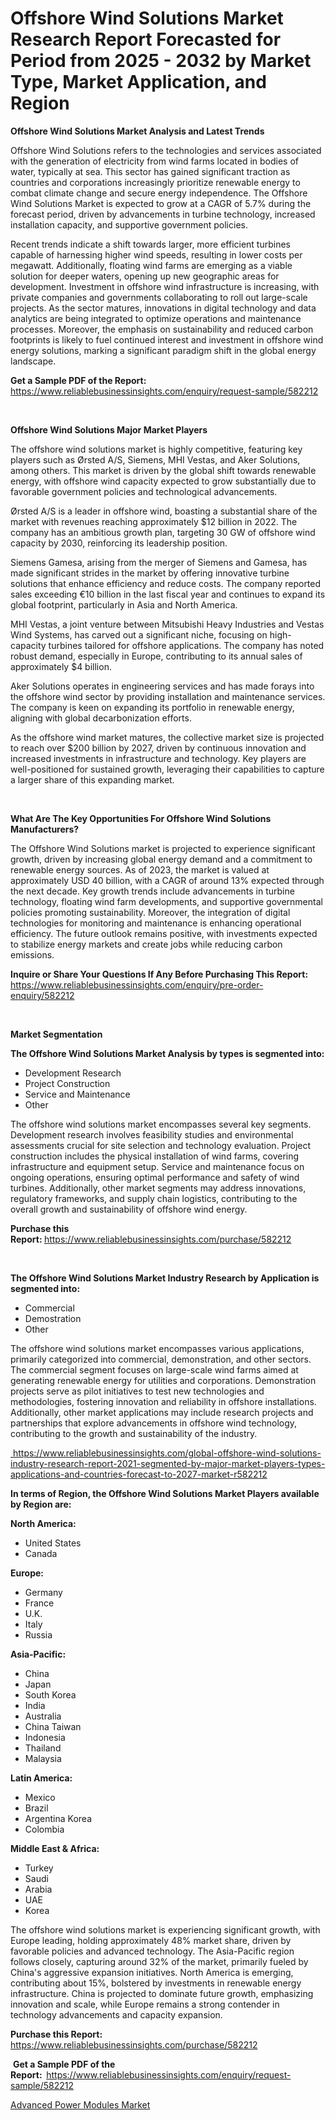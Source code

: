 <p><h1>Offshore Wind Solutions Market Research Report Forecasted for Period from 2025 -  2032 by Market Type, Market Application, and Region</h1></p><p><strong>Offshore Wind Solutions Market Analysis and Latest Trends</strong></p>
<p><p>Offshore Wind Solutions refers to the technologies and services associated with the generation of electricity from wind farms located in bodies of water, typically at sea. This sector has gained significant traction as countries and corporations increasingly prioritize renewable energy to combat climate change and secure energy independence. The Offshore Wind Solutions Market is expected to grow at a CAGR of 5.7% during the forecast period, driven by advancements in turbine technology, increased installation capacity, and supportive government policies.</p><p>Recent trends indicate a shift towards larger, more efficient turbines capable of harnessing higher wind speeds, resulting in lower costs per megawatt. Additionally, floating wind farms are emerging as a viable solution for deeper waters, opening up new geographic areas for development. Investment in offshore wind infrastructure is increasing, with private companies and governments collaborating to roll out large-scale projects. As the sector matures, innovations in digital technology and data analytics are being integrated to optimize operations and maintenance processes. Moreover, the emphasis on sustainability and reduced carbon footprints is likely to fuel continued interest and investment in offshore wind energy solutions, marking a significant paradigm shift in the global energy landscape.</p></p>
<p><strong>Get a Sample PDF of the Report:&nbsp;</strong> <a href="https://www.reliablebusinessinsights.com/enquiry/request-sample/582212?utm_campaign=2797&utm_medium=2&utm_source=Github&utm_content=ia&utm_term=23032025&utm_id=offshore-wind-solutions">https://www.reliablebusinessinsights.com/enquiry/request-sample/582212</a></p>
<p>&nbsp;</p>
<p><strong>Offshore Wind Solutions Major Market Players</strong></p>
<p><p>The offshore wind solutions market is highly competitive, featuring key players such as Ørsted A/S, Siemens, MHI Vestas, and Aker Solutions, among others. This market is driven by the global shift towards renewable energy, with offshore wind capacity expected to grow substantially due to favorable government policies and technological advancements.</p><p>Ørsted A/S is a leader in offshore wind, boasting a substantial share of the market with revenues reaching approximately $12 billion in 2022. The company has an ambitious growth plan, targeting 30 GW of offshore wind capacity by 2030, reinforcing its leadership position.</p><p>Siemens Gamesa, arising from the merger of Siemens and Gamesa, has made significant strides in the market by offering innovative turbine solutions that enhance efficiency and reduce costs. The company reported sales exceeding €10 billion in the last fiscal year and continues to expand its global footprint, particularly in Asia and North America.</p><p>MHI Vestas, a joint venture between Mitsubishi Heavy Industries and Vestas Wind Systems, has carved out a significant niche, focusing on high-capacity turbines tailored for offshore applications. The company has noted robust demand, especially in Europe, contributing to its annual sales of approximately $4 billion.</p><p>Aker Solutions operates in engineering services and has made forays into the offshore wind sector by providing installation and maintenance services. The company is keen on expanding its portfolio in renewable energy, aligning with global decarbonization efforts.</p><p>As the offshore wind market matures, the collective market size is projected to reach over $200 billion by 2027, driven by continuous innovation and increased investments in infrastructure and technology. Key players are well-positioned for sustained growth, leveraging their capabilities to capture a larger share of this expanding market.</p></p>
<p>&nbsp;</p>
<p><strong>What Are The Key Opportunities For Offshore Wind Solutions Manufacturers?</strong></p>
<p><p>The Offshore Wind Solutions market is projected to experience significant growth, driven by increasing global energy demand and a commitment to renewable energy sources. As of 2023, the market is valued at approximately USD 40 billion, with a CAGR of around 13% expected through the next decade. Key growth trends include advancements in turbine technology, floating wind farm developments, and supportive governmental policies promoting sustainability. Moreover, the integration of digital technologies for monitoring and maintenance is enhancing operational efficiency. The future outlook remains positive, with investments expected to stabilize energy markets and create jobs while reducing carbon emissions.</p></p>
<p><strong>Inquire or Share Your Questions If Any Before Purchasing This Report:</strong> <a href="https://www.reliablebusinessinsights.com/enquiry/pre-order-enquiry/582212?utm_campaign=2797&utm_medium=2&utm_source=Github&utm_content=ia&utm_term=23032025&utm_id=offshore-wind-solutions">https://www.reliablebusinessinsights.com/enquiry/pre-order-enquiry/582212</a></p>
<p>&nbsp;</p>
<p><strong>Market Segmentation</strong></p>
<p><strong>The Offshore Wind Solutions Market Analysis by types is segmented into:</strong></p>
<p><ul><li>Development Research</li><li>Project Construction</li><li>Service and Maintenance</li><li>Other</li></ul></p>
<p><p>The offshore wind solutions market encompasses several key segments. Development research involves feasibility studies and environmental assessments crucial for site selection and technology evaluation. Project construction includes the physical installation of wind farms, covering infrastructure and equipment setup. Service and maintenance focus on ongoing operations, ensuring optimal performance and safety of wind turbines. Additionally, other market segments may address innovations, regulatory frameworks, and supply chain logistics, contributing to the overall growth and sustainability of offshore wind energy.</p></p>
<p><strong>Purchase this Report:&nbsp;</strong><a href="https://www.reliablebusinessinsights.com/purchase/582212?utm_campaign=2797&utm_medium=2&utm_source=Github&utm_content=ia&utm_term=23032025&utm_id=offshore-wind-solutions">https://www.reliablebusinessinsights.com/purchase/582212</a></p>
<p>&nbsp;</p>
<p><strong>The Offshore Wind Solutions Market Industry Research by Application is segmented into:</strong></p>
<p><ul><li>Commercial</li><li>Demostration</li><li>Other</li></ul></p>
<p><p>The offshore wind solutions market encompasses various applications, primarily categorized into commercial, demonstration, and other sectors. The commercial segment focuses on large-scale wind farms aimed at generating renewable energy for utilities and corporations. Demonstration projects serve as pilot initiatives to test new technologies and methodologies, fostering innovation and reliability in offshore installations. Additionally, other market applications may include research projects and partnerships that explore advancements in offshore wind technology, contributing to the growth and sustainability of the industry.</p></p>
<p><a href="https://www.reliablebusinessinsights.com/global-offshore-wind-solutions-industry-research-report-2021-segmented-by-major-market-players-types-applications-and-countries-forecast-to-2027-market-r582212?utm_campaign=2797&utm_medium=2&utm_source=Github&utm_content=ia&utm_term=23032025&utm_id=offshore-wind-solutions">&nbsp;https://www.reliablebusinessinsights.com/global-offshore-wind-solutions-industry-research-report-2021-segmented-by-major-market-players-types-applications-and-countries-forecast-to-2027-market-r582212</a></p>
<p><strong>In terms of Region, the Offshore Wind Solutions Market Players available by Region are:</strong></p>
<p>
    <p> <strong> North America: </strong>
        <ul>
            <li>United States</li>
            <li>Canada</li>
        </ul>
        </p> 
    <p> <strong> Europe: </strong>
        <ul>
            <li>Germany</li>
            <li>France</li>
            <li>U.K.</li>
            <li>Italy</li>
            <li>Russia</li>
        </ul>
        </p> 
    <p> <strong> Asia-Pacific: </strong>
        <ul>
            <li>China</li>
            <li>Japan</li>
            <li>South Korea</li>
            <li>India</li>
            <li>Australia</li>
            <li>China Taiwan</li>
            <li>Indonesia</li>
            <li>Thailand</li>
            <li>Malaysia</li>
        </ul>
        </p> 
    <p> <strong> Latin America: </strong>
        <ul>
            <li>Mexico</li>
            <li>Brazil</li>
            <li>Argentina Korea</li>
            <li>Colombia</li>
        </ul>
        </p> 
    <p> <strong> Middle East & Africa: </strong>
        <ul>
            <li>Turkey</li>
            <li>Saudi</li>
            <li>Arabia</li>
            <li>UAE</li>
            <li>Korea</li>
        </ul>
    </p>
    </p>
<p><p>The offshore wind solutions market is experiencing significant growth, with Europe leading, holding approximately 48% market share, driven by favorable policies and advanced technology. The Asia-Pacific region follows closely, capturing around 32% of the market, primarily fueled by China's aggressive expansion initiatives. North America is emerging, contributing about 15%, bolstered by investments in renewable energy infrastructure. China is projected to dominate future growth, emphasizing innovation and scale, while Europe remains a strong contender in technology advancements and capacity expansion.</p></p>
<p><strong>Purchase this Report: </strong><a href="https://www.reliablebusinessinsights.com/purchase/582212?utm_campaign=2797&utm_medium=2&utm_source=Github&utm_content=ia&utm_term=23032025&utm_id=offshore-wind-solutions">https://www.reliablebusinessinsights.com/purchase/582212</a></p>
<p>&nbsp;<strong>Get a Sample PDF of the Report:&nbsp;&nbsp;</strong><a href="https://www.reliablebusinessinsights.com/enquiry/request-sample/582212?utm_campaign=2797&utm_medium=2&utm_source=Github&utm_content=ia&utm_term=23032025&utm_id=offshore-wind-solutions">https://www.reliablebusinessinsights.com/enquiry/request-sample/582212</a></p>
<p><strong></strong></p>
<p><p><a href="https://github.com/abedlagagica4/Market-Research-Report-List-1/blob/main/advanced-power-modules-market.md?utm_campaign=2797&utm_medium=2&utm_source=Github&utm_content=ia&utm_term=23032025&utm_id=offshore-wind-solutions">Advanced Power Modules Market</a></p></p>